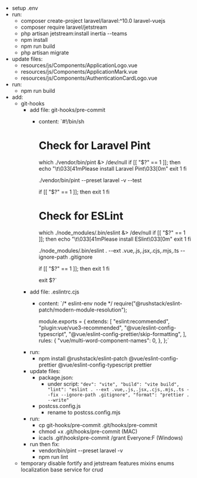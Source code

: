 - setup .env
- run:
    - composer create-project laravel/laravel:^10.0 laravel-vuejs
    - composer require laravel/jetstream
    - php artisan jetstream:install inertia --teams
    - npm install
    - npm run build
    - php artisan migrate
- update files:
    - resources/js/Components/ApplicationLogo.vue
    - resources/js/Components/ApplicationMark.vue
    - resources/js/Components/AuthenticationCardLogo.vue
- run:
    - npm run build
- add:
    - git-hooks
        - add file: git-hooks/pre-commit
            - content:
                `#!/bin/sh

                # Check for Laravel Pint
                which ./vendor/bin/pint &> /dev/null
                if [[ "$?" == 1 ]]; then
                echo "\t\033[41mPlease install Laravel Pint\033[0m"
                exit 1
                fi

                ./vendor/bin/pint --preset laravel -v --test

                if [[ "$?" == 1 ]]; then
                exit 1
                fi

                # Check for ESLint
                which ./node_modules/.bin/eslint &> /dev/null
                if [[ "$?" == 1 ]]; then
                echo "\t\033[41mPlease install ESlint\033[0m"
                exit 1
                fi

                ./node_modules/.bin/eslint . --ext .vue,.js,.jsx,.cjs,.mjs,.ts --ignore-path .gitignore

                if [[ "$?" == 1 ]]; then
                exit 1
                fi

                exit $?`
        - add file: .eslintrc.cjs
            - content:
                `/* eslint-env node */
                require("@rushstack/eslint-patch/modern-module-resolution");

                module.exports = {
                    extends: [
                        "eslint:recommended",
                        "plugin:vue/vue3-recommended",
                        "@vue/eslint-config-typescript",
                        "@vue/eslint-config-prettier/skip-formatting",
                    ],
                    rules: {
                        "vue/multi-word-component-names": 0,
                    },
                };`
        - run:
            - npm install @rushstack/eslint-patch @vue/eslint-config-prettier @vue/eslint-config-typescript prettier
        - update files:
            - package.json:
                - under script:
                    `"dev": "vite",
                    "build": "vite build",
                    "lint": "eslint . --ext .vue,.js,.jsx,.cjs,.mjs,.ts --fix --ignore-path .gitignore",
                    "format": "prettier . --write"`
            - postcss.config.js
                - rename to postcss.config.mjs
        - run:
            - cp git-hooks/pre-commit .git/hooks/pre-commit
            - chmod +x .git/hooks/pre-commit (MAC)
            - icacls .git\hooks\pre-commit /grant Everyone:F (Windows)
        - run then fix:
            - vendor/bin/pint --preset laravel -v
            - npm run lint
    - temporary disable fortify and jetstream features
    mixins
    enums
    localization
    base service for crud
